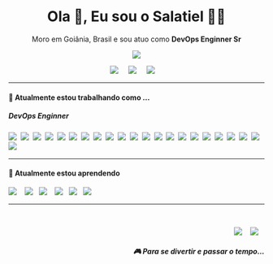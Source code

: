 <h1 align='center'> Ola 👋, Eu sou o Salatiel  👨‍💻 </h1>

<p align='center'>
  Moro em Goiânia, Brasil e sou atuo como <b>DevOps Enginner Sr</b> 
</p>

<p align='center'>
  <a href="#"><img src="https://visitor-badge.glitch.me/badge?page_id=StefanyVasc.StefanyVasc??style=for-the-badge&logo=appveyor"></a>
</p>


<p align='center'>
  <a href="https://twitter.com/SalatielBorgs"><img src="https://img.shields.io/badge/twitter-%231DA1F2.svg?&style=for-the-badge&logo=twitter&logoColor=white" /></a>&nbsp;&nbsp;&nbsp;&nbsp;
  <a href="https://www.linkedin.com/in/salatielborges/"><img src="https://img.shields.io/badge/linkedin-%230077B5.svg?&style=for-the-badge&logo=linkedin&logoColor=white" /></a>&nbsp;&nbsp;&nbsp;&nbsp;
  <a href="mailto:salatiel_borges@hotmail.com?subject=Olá%20Stefany"><img src="https://img.shields.io/badge/gmail-%23D14836.svg?&style=for-the-badge&logo=gmail&logoColor=white" /></a>&nbsp;&nbsp;&nbsp;&nbsp;

</p>


<hr>

<h4>🔭  Atualmente estou trabalhando como ...</h4>

<h5>DevOps Enginner</h5>
<p >
  <img src="https://img.shields.io/badge/git-%23F05033.svg?style=for-the-badge&logo=git&logoColor=white" />&nbsp;&nbsp;<img src="https://img.shields.io/badge/github-%23121011.svg?style=for-the-badge&logo=github&logoColor=white" />&nbsp;&nbsp;<img src="https://img.shields.io/badge/docker-%230db7ed.svg?style=for-the-badge&logo=docker&logoColor=white" />&nbsp;&nbsp;<img src="https://img.shields.io/badge/React-20232A?style=for-the-badge&logo=react&logoColor=61DAFB" />&nbsp;&nbsp;<img src="https://img.shields.io/badge/python-3670A0?style=for-the-badge&logo=python&logoColor=ffdd54">&nbsp;&nbsp;<img src="https://img.shields.io/badge/shell_script-%23121011.svg?style=for-the-badge&logo=gnu-bash&logoColor=white" />&nbsp;&nbsp;<img src="https://img.shields.io/badge/Linux-FCC624?style=for-the-badge&logo=linux&logoColor=black" />&nbsp;&nbsp;<img src="https://img.shields.io/badge/ansible-%231A1918.svg?style=for-the-badge&logo=ansible&logoColor=white" />&nbsp;&nbsp;<img src="https://img.shields.io/badge/nginx-%23009639.svg?style=for-the-badge&logo=nginx&logoColor=white" />&nbsp;&nbsp;<img src="https://img.shields.io/badge/jenkins-%232C5263.svg?style=for-the-badge&logo=jenkins&logoColor=white" />&nbsp;&nbsp;<img src="https://img.shields.io/badge/kubernetes-%23326ce5.svg?style=for-the-badge&logo=kubernetes&logoColor=white" />&nbsp;&nbsp;<img src="https://img.shields.io/badge/azure-%230072C6.svg?style=for-the-badge&logo=microsoftazure&logoColor=white" />&nbsp;&nbsp;<img src="https://img.shields.io/badge/DigitalOcean-%230167ff.svg?style=for-the-badge&logo=digitalOcean&logoColor=white" />&nbsp;&nbsp;<img src="https://img.shields.io/badge/GoogleCloud-%234285F4.svg?style=for-the-badge&logo=google-cloud&logoColor=white" />&nbsp;&nbsp;<img src="https://img.shields.io/badge/postgres-%23316192.svg?style=for-the-badge&logo=postgresql&logoColor=white" />&nbsp;&nbsp;<img src="https://img.shields.io/badge/MongoDB-%234ea94b.svg?style=for-the-badge&logo=mongodb&logoColor=white" />&nbsp;&nbsp;<img src="https://img.shields.io/badge/Microsoft%20SQL%20Server-CC2927?style=for-the-badge&logo=microsoft%20sql%20server&logoColor=white" />&nbsp;&nbsp;<img src="https://img.shields.io/badge/gitlab%20ci-%23181717.svg?style=for-the-badge&logo=gitlab&logoColor=white" />&nbsp;&nbsp;<img src="https://img.shields.io/badge/github%20actions-%232671E5.svg?style=for-the-badge&logo=githubactions&logoColor=white" />&nbsp;&nbsp;<img src="https://img.shields.io/badge/redis-%23DD0031.svg?style=for-the-badge&logo=redis&logoColor=white" />&nbsp;&nbsp;<img src="https://img.shields.io/badge/Rabbitmq-FF6600?style=for-the-badge&logo=rabbitmq&logoColor=white)" />&nbsp;&nbsp;<img src="https://img.shields.io/badge/Apache%20Kafka-000?style=for-the-badge&logo=apachekafka" />&nbsp;&nbsp;
</p>


<hr>

<h4>🌱  Atualmente estou aprendendo</h4>
<p >
  <img src="https://img.shields.io/badge/TypeScript-007ACC?style=for-the-badge&logo=typescript&logoColor=white" />&nbsp;&nbsp;&nbsp;&nbsp;<img src="https://img.shields.io/badge/next.js-000000?style=for-the-badge&logo=next.js&logoColor=white" />&nbsp;&nbsp;&nbsp;<img src="https://img.shields.io/badge/node.js%20-%23339933.svg?&style=for-the-badge&logo=node.js&logoColor=white" />&nbsp;&nbsp;&nbsp;&nbsp;<img src="https://img.shields.io/badge/React_Native-20232A?style=for-the-badge&logo=react&logoColor=61DAFB" />&nbsp;&nbsp;&nbsp;<img src="https://img.shields.io/badge/styledcomponents%20-%23db7093.svg?&style=for-the-badge&logo=styled-components&logoColor=white" />&nbsp;&nbsp;&nbsp;<img src="https://img.shields.io/badge/jest%20-%23c21325.svg?&style=for-the-badge&logo=jest&logoColor=white" />&nbsp;&nbsp;&nbsp;
</p>


<hr>

<br>
<p align="right">
  <a href="https://open.spotify.com/playlist/2w8GYqYdH6ve3g0nGcJcgE?si=7bCl8yynR2Saz4VPR6mDXQ"><img src="https://img.shields.io/badge/spotify-%231ED760.svg?&style=for-the-badge&logo=spotify&logoColor=white" /></a>&nbsp;&nbsp;&nbsp;
  <a href="steamcommunity.com/id/SteVasc/"><img src="https://img.shields.io/badge/Steam-%23000000.svg?&style=for-the-badge&logo=steam&logoColor=white" /></a>&nbsp;&nbsp;&nbsp;
  <h5 align="right">🎮 Para se divertir e passar o tempo...</h5>
</p>


